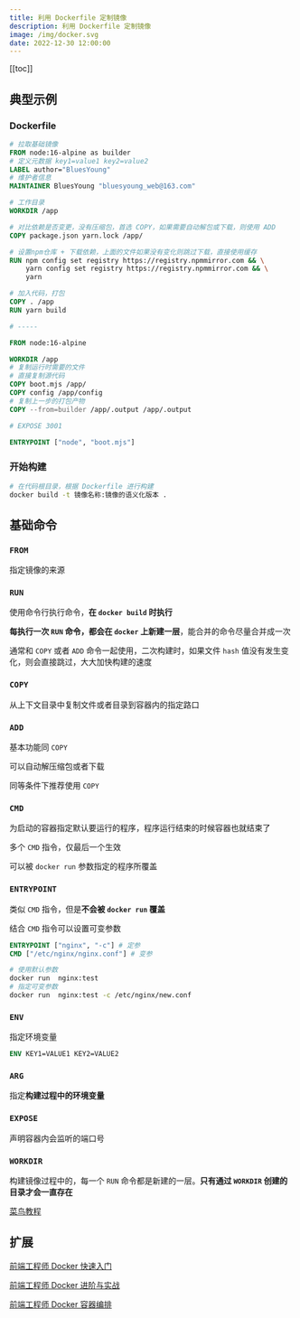```yaml
---
title: 利用 Dockerfile 定制镜像
description: 利用 Dockerfile 定制镜像
image: /img/docker.svg
date: 2022-12-30 12:00:00
---
```


[[toc]]


## 典型示例

### Dockerfile

```dockerfile
# 拉取基础镜像
FROM node:16-alpine as builder
# 定义元数据 key1=value1 key2=value2
LABEL author="BluesYoung"
# 维护者信息
MAINTAINER BluesYoung "bluesyoung_web@163.com"

# 工作目录
WORKDIR /app

# 对比依赖是否变更，没有压缩包，首选 COPY，如果需要自动解包或下载，则使用 ADD
COPY package.json yarn.lock /app/

# 设置npm仓库 + 下载依赖，上面的文件如果没有变化则跳过下载，直接使用缓存
RUN npm config set registry https://registry.npmmirror.com && \
    yarn config set registry https://registry.npmmirror.com && \
    yarn

# 加入代码，打包
COPY . /app
RUN yarn build

# -----

FROM node:16-alpine

WORKDIR /app
# 复制运行时需要的文件
# 直接复制源代码
COPY boot.mjs /app/
COPY config /app/config
# 复制上一步的打包产物
COPY --from=builder /app/.output /app/.output

# EXPOSE 3001

ENTRYPOINT ["node", "boot.mjs"]
```

### 开始构建

```bash
# 在代码根目录，根据 Dockerfile 进行构建
docker build -t 镜像名称:镜像的语义化版本 .
```

## 基础命令

### `FROM`

指定镜像的来源

### `RUN`

使用命令行执行命令，**在 `docker build` 时执行**

**每执行一次 `RUN` 命令，都会在 `docker` 上新建一层**，能合并的命令尽量合并成一次

通常和 `COPY` 或者 `ADD` 命令一起使用，二次构建时，如果文件 `hash` 值没有发生变化，则会直接跳过，大大加快构建的速度

### `COPY`

从上下文目录中复制文件或者目录到容器内的指定路口

### `ADD`

基本功能同 `COPY`

可以自动解压缩包或者下载

同等条件下推荐使用 `COPY`

### `CMD`

为启动的容器指定默认要运行的程序，程序运行结束的时候容器也就结束了

多个 `CMD` 指令，仅最后一个生效

可以被 `docker run` 参数指定的程序所覆盖

### `ENTRYPOINT`

类似 `CMD` 指令，但是**不会被 `docker run` 覆盖**

结合 `CMD` 指令可以设置可变参数

```dockerfile
ENTRYPOINT ["nginx", "-c"] # 定参
CMD ["/etc/nginx/nginx.conf"] # 变参 
```

```bash
# 使用默认参数
docker run  nginx:test
# 指定可变参数
docker run  nginx:test -c /etc/nginx/new.conf
```

### `ENV`

指定环境变量

```dockerfile
ENV KEY1=VALUE1 KEY2=VALUE2
```

### `ARG`

指定**构建过程中的环境变量**

### `EXPOSE`

声明容器内会监听的端口号

### `WORKDIR`

构建镜像过程中的，每一个 `RUN` 命令都是新建的一层。**只有通过 `WORKDIR` 创建的目录才会一直存在**

[菜鸟教程](https://www.runoob.com/docker/docker-dockerfile.html)

## 扩展

[前端工程师 Docker 快速入门](https://mp.weixin.qq.com/s/phWk-tw0fdUokcRMOeCJIw)

[前端工程师 Docker 进阶与实战](https://mp.weixin.qq.com/s/DB38jsvzrNWc1NqQOEqdKw)

[前端工程师 Docker 容器编排](https://mp.weixin.qq.com/s/LzYsq4-vOU7SWoGhSH3OBQ)